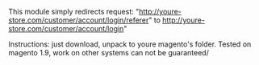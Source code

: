 This module simply redirects request:
 "http://youre-store.com/customer/account/login/referer" to
  http://youre-store.com/customer/account/login"
  
  Instructions: just download, unpack to youre magento's folder.
  Tested on magento 1.9, work on other systems can not be guaranteed/